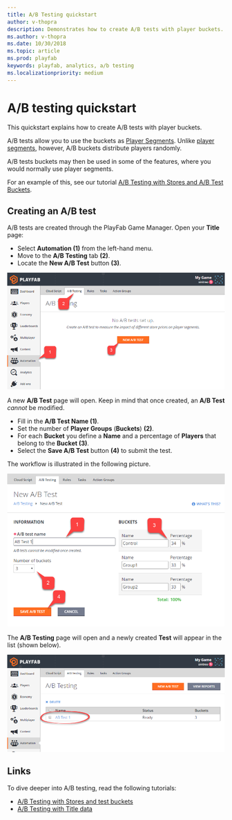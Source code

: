 ```yaml
---
title: A/B Testing quickstart
author: v-thopra
description: Demonstrates how to create A/B tests with player buckets.
ms.author: v-thopra
ms.date: 10/30/2018
ms.topic: article
ms.prod: playfab
keywords: playfab, analytics, a/b testing
ms.localizationpriority: medium
---
```


# A/B testing quickstart

This quickstart explains how to create A/B tests with player buckets.

A/B tests allow you to use the buckets as [Player Segments](../segmentation/index.md). Unlike [player segments](../segmentation/index.md), however, A/B buckets distribute players randomly.

A/B tests buckets may then be used in some of the features, where you would normally use player segments.

For an example of this, see our tutorial [A/B Testing with Stores and A/B Test Buckets](ab-testing-with-stores-and-test-buckets.md).

## Creating an A/B test

A/B tests are created through the PlayFab Game Manager. Open your **Title** page:

- Select **Automation (1)** from the left-hand menu.
- Move to the **A/B Testing** tab **(2)**.
- Locate the **New A/B Test** button **(3)**.

![Game Manager - Automation - A/B Testing - Open New A/B Test](media/tutorials/game-manager-automation-ab-testing-open-new-ab-test.png)  

A new **A/B Test** page will open. Keep in mind that once created, an **A/B Test** *cannot* be modified.

- Fill in the **A/B Test Name (1)**.
- Set the number of **Player Groups** (**Buckets**) **(2)**.
- For each **Bucket** you define a **Name** and a percentage of **Players** that belong to the **Bucket (3)**.
- Select the **Save A/B Test** button **(4)** to submit the test.

The workflow is illustrated in the following picture.

![Game Manager - Automation - A/B Testing - New A/B Test](media/tutorials/game-manager-automation-ab-testing-new-ab-test.png)  

The **A/B Testing** page will open and a newly created **Test** will appear in the list (shown below).

![Game Manager - Automation - A/B Testing - List A/B Tests](media/tutorials/game-manager-automation-ab-testing-list-ab-tests.png)

## Links

To dive deeper into A/B testing, read the following tutorials:

- [A/B Testing with Stores and test buckets](ab-testing-with-stores-and-test-buckets.md)
- [A/B Testing with Title data](ab-testing-with-title-data.md)  
